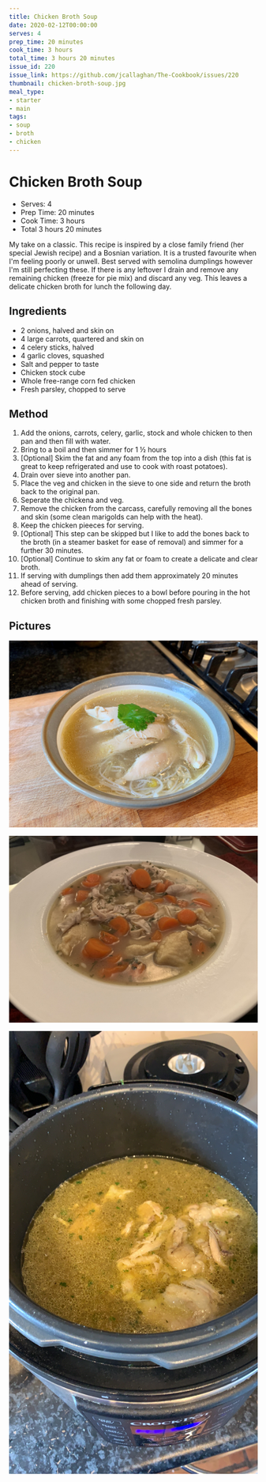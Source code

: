 ```yaml
---
title: Chicken Broth Soup
date: 2020-02-12T00:00:00
serves: 4
prep_time: 20 minutes
cook_time: 3 hours
total_time: 3 hours 20 minutes
issue_id: 220
issue_link: https://github.com/jcallaghan/The-Cookbook/issues/220
thumbnail: chicken-broth-soup.jpg
meal_type:
- starter
- main
tags:
- soup
- broth
- chicken
---
```


# Chicken Broth Soup

- Serves: 4
- Prep Time: 20 minutes
- Cook Time: 3 hours
- Total 3 hours 20 minutes

My take on a classic. This recipe is inspired by a close family friend (her special Jewish recipe) and a Bosnian variation. 
It is a trusted favourite when I'm feeling poorly or unwell. Best served with semolina dumplings however I'm still perfecting these.
If there is any leftover I drain and remove any remaining chicken (freeze for pie mix) and discard any veg. This leaves a delicate chicken broth for lunch the following day.

## Ingredients
- 2 onions, halved and skin on
- 4 large carrots, quartered and skin on
- 4 celery sticks, halved
- 4 garlic cloves, squashed
- Salt and pepper to taste
- Chicken stock cube
- Whole free-range corn fed chicken
- Fresh parsley, chopped to serve

## Method
1. Add the onions, carrots, celery, garlic, stock and whole chicken to then pan and then fill with water.
1. Bring to a boil and then simmer for 1 ½ hours
1. [Optional] Skim the fat and any foam from the top into a dish (this fat is great to keep refrigerated and use to cook with roast potatoes).
1. Drain over sieve into another pan.
1. Place the veg and chicken in the sieve to one side and return the broth back to the original pan.
1. Seperate the chickena and veg. 
1. Remove the chicken from the carcass, carefully removing all the bones and skin (some clean marigolds can help with the heat).
1. Keep the chicken pieeces for serving.
1. [Optional] This step can be skipped but I like to add the bones back to the broth (in a steamer basket for ease of removal) and simmer for a further 30 minutes.
1. [Optional] Continue to skim any fat or foam to create a delicate and clear broth.
1. If serving with dumplings then add them approximately 20 minutes ahead of serving.
1. Before serving, add chicken pieces to a bowl before pouring in the hot chicken broth and finishing with some chopped fresh parsley.

## Pictures
![Chicken broth variant](./images/chicken-broth-soup.jpg)

![Chicken broth served](./images/chicken-broth-soup-2.jpg)

![Chicken broth served](./images/chicken-broth-soup-1.jpg)
